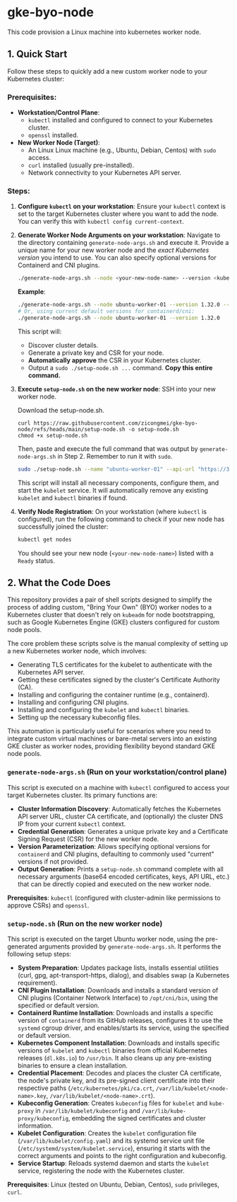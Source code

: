 # gke-byo-node

This code provision a Linux machine into kubernetes worker node.

## 1. Quick Start

Follow these steps to quickly add a new custom worker node to your Kubernetes cluster:

### Prerequisites:

*   **Workstation/Control Plane**:
    *   `kubectl` installed and configured to connect to your Kubernetes cluster.
    *   `openssl` installed.
*   **New Worker Node (Target)**:
    *   An Linux Linux machine (e.g., Ubuntu, Debian, Centos) with `sudo` access.
    *   `curl` installed (usually pre-installed).
    *   Network connectivity to your Kubernetes API server.

### Steps:

1.  **Configure `kubectl` on your workstation**:
    Ensure your `kubectl` context is set to the target Kubernetes cluster where you want to add the node. You can verify this with `kubectl config current-context`.

2.  **Generate Worker Node Arguments on your workstation**:
    Navigate to the directory containing `generate-node-args.sh` and execute it. Provide a unique name for your new worker node and the *exact Kubernetes version* you intend to use. You can also specify optional versions for Containerd and CNI plugins.
    ```bash
    ./generate-node-args.sh --node <your-new-node-name> --version <kubernetes-version> [--containerd-version <version>] [--cni-version <version>]
    ```
    **Example**:
    ```bash
    ./generate-node-args.sh --node ubuntu-worker-01 --version 1.32.0 --containerd-version 1.7.22 --cni-version 1.5.1
    # Or, using current default versions for containerd/cni:
    ./generate-node-args.sh --node ubuntu-worker-01 --version 1.32.0
    ```
    This script will:
    *   Discover cluster details.
    *   Generate a private key and CSR for your node.
    *   **Automatically approve** the CSR in your Kubernetes cluster.
    *   Output a `sudo ./setup-node.sh ...` command. **Copy this entire command.**

3.  **Execute `setup-node.sh` on the new worker node**:
    SSH into your new worker node. 
    
    Download the setup-node.sh.
    ```
    curl https://raw.githubusercontent.com/zicongmei/gke-byo-node/refs/heads/main/setup-node.sh -o setup-node.sh
    chmod +x setup-node.sh
    ```
    Then, paste and execute the full command that was output by `generate-node-args.sh` in Step 2. Remember to run it with `sudo`.
    ```bash
    sudo ./setup-node.sh --name "ubuntu-worker-01" --api-url "https://34.123.45.67" --ca-cert-base64 "..." --node-private-key-base64 "..." --node-client-cert-base64 "..." --cluster-dns-ip "10.96.0.10" --version "1.32.0" --containerd-version "1.7.22" --cni-version "1.5.1"
    ```
    This script will install all necessary components, configure them, and start the `kubelet` service. It will automatically remove any existing `kubelet` and `kubectl` binaries if found.

4.  **Verify Node Registration**:
    On your workstation (where `kubectl` is configured), run the following command to check if your new node has successfully joined the cluster:
    ```bash
    kubectl get nodes
    ```
    You should see your new node (`<your-new-node-name>`) listed with a `Ready` status.

## 2. What the Code Does

This repository provides a pair of shell scripts designed to simplify the process of adding custom, "Bring Your Own" (BYO) worker nodes to a Kubernetes cluster that doesn't rely on `kubeadm` for node bootstrapping, such as Google Kubernetes Engine (GKE) clusters configured for custom node pools.

The core problem these scripts solve is the manual complexity of setting up a new Kubernetes worker node, which involves:
*   Generating TLS certificates for the kubelet to authenticate with the Kubernetes API server.
*   Getting these certificates signed by the cluster's Certificate Authority (CA).
*   Installing and configuring the container runtime (e.g., containerd).
*   Installing and configuring CNI plugins.
*   Installing and configuring the `kubelet` and `kubectl` binaries.
*   Setting up the necessary kubeconfig files.

This automation is particularly useful for scenarios where you need to integrate custom virtual machines or bare-metal servers into an existing GKE cluster as worker nodes, providing flexibility beyond standard GKE node pools.

### `generate-node-args.sh` (Run on your workstation/control plane)

This script is executed on a machine with `kubectl` configured to access your target Kubernetes cluster. Its primary functions are:
*   **Cluster Information Discovery**: Automatically fetches the Kubernetes API server URL, cluster CA certificate, and (optionally) the cluster DNS IP from your current `kubectl` context.
*   **Credential Generation**: Generates a unique private key and a Certificate Signing Request (CSR) for the new worker node.
*   **Version Parameterization**: Allows specifying optional versions for `containerd` and CNI plugins, defaulting to commonly used "current" versions if not provided.
*   **Output Generation**: Prints a `setup-node.sh` command complete with all necessary arguments (base64 encoded certificates, keys, API URL, etc.) that can be directly copied and executed on the new worker node.

**Prerequisites**: `kubectl` (configured with cluster-admin like permissions to approve CSRs) and `openssl`.

### `setup-node.sh` (Run on the new worker node)

This script is executed on the target Ubuntu worker node, using the pre-generated arguments provided by `generate-node-args.sh`. It performs the following setup steps:
*   **System Preparation**: Updates package lists, installs essential utilities (curl, gpg, apt-transport-https, dialog), and disables swap (a Kubernetes requirement).
*   **CNI Plugin Installation**: Downloads and installs a standard version of CNI plugins (Container Network Interface) to `/opt/cni/bin`, using the specified or default version.
*   **Containerd Runtime Installation**: Downloads and installs a specific version of `containerd` from its GitHub releases, configures it to use the `systemd` cgroup driver, and enables/starts its service, using the specified or default version.
*   **Kubernetes Component Installation**: Downloads and installs specific versions of `kubelet` and `kubectl` binaries from official Kubernetes releases (`dl.k8s.io`) to `/usr/bin`. It also cleans up any pre-existing binaries to ensure a clean installation.
*   **Credential Placement**: Decodes and places the cluster CA certificate, the node's private key, and its pre-signed client certificate into their respective paths (`/etc/kubernetes/pki/ca.crt`, `/var/lib/kubelet/<node-name>.key`, `/var/lib/kubelet/<node-name>.crt`).
*   **Kubeconfig Generation**: Creates `kubeconfig` files for `kubelet` and `kube-proxy` in `/var/lib/kubelet/kubeconfig` and `/var/lib/kube-proxy/kubeconfig`, embedding the signed certificates and cluster information.
*   **Kubelet Configuration**: Creates the `kubelet` configuration file (`/var/lib/kubelet/config.yaml`) and its systemd service unit file (`/etc/systemd/system/kubelet.service`), ensuring it starts with the correct arguments and points to the right configuration and kubeconfig.
*   **Service Startup**: Reloads systemd daemon and starts the `kubelet` service, registering the node with the Kubernetes cluster.

**Prerequisites**: Linux (tested on Ubuntu, Debian, Centos), `sudo` privileges, `curl`.
